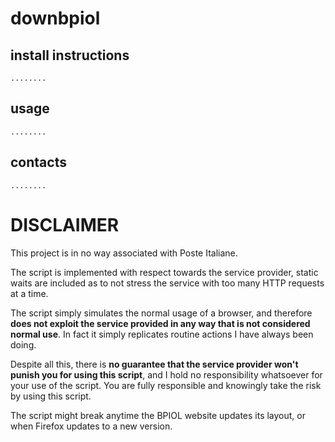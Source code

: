 # downbpiol

## install instructions
`........`

## usage
`........`

## contacts
`........`

# DISCLAIMER
This project is in no way associated with Poste Italiane.

The script is implemented with respect towards the service provider, static waits are included as to not stress the service with too many HTTP requests at a time.

The script simply simulates the normal usage of a browser, and therefore **does not exploit the service provided in any way that is not considered normal use**. In fact it simply replicates routine actions I have always been doing.

Despite all this, there is **no guarantee that the service provider won't punish you for using this script**, and I hold no responsibility whatsoever for your use of the script. You are fully responsible and knowingly take the risk by using this script.

The script might break anytime the BPIOL website updates its layout, or when Firefox updates to a new version.